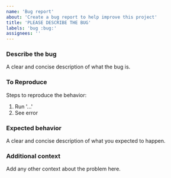 ```yaml
---
name: 'Bug report'
about: 'Create a bug report to help improve this project'
title: 'PLEASE DESCRIBE THE BUG'
labels: 'bug :bug:'
assignees: ''
---
```


### Describe the bug

A clear and concise description of what the bug is.

### To Reproduce

Steps to reproduce the behavior:

1. Run '...'
2. See error

### Expected behavior

A clear and concise description of what you expected to happen.

### Additional context

Add any other context about the problem here.
